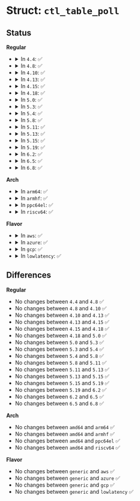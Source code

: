 # Struct: <code>ctl_table_poll</code>

## Status
<b>Regular</b>
<ul>
<li>
<details>
<summary>In <code>4.4</code>: ✅</summary>

```c
struct ctl_table_poll {
    atomic_t event;
    wait_queue_head_t wait;
};
```
</details>
</li>
<li>
<details>
<summary>In <code>4.8</code>: ✅</summary>

```c
struct ctl_table_poll {
    atomic_t event;
    wait_queue_head_t wait;
};
```
</details>
</li>
<li>
<details>
<summary>In <code>4.10</code>: ✅</summary>

```c
struct ctl_table_poll {
    atomic_t event;
    wait_queue_head_t wait;
};
```
</details>
</li>
<li>
<details>
<summary>In <code>4.13</code>: ✅</summary>

```c
struct ctl_table_poll {
    atomic_t event;
    wait_queue_head_t wait;
};
```
</details>
</li>
<li>
<details>
<summary>In <code>4.15</code>: ✅</summary>

```c
struct ctl_table_poll {
    atomic_t event;
    wait_queue_head_t wait;
};
```
</details>
</li>
<li>
<details>
<summary>In <code>4.18</code>: ✅</summary>

```c
struct ctl_table_poll {
    atomic_t event;
    wait_queue_head_t wait;
};
```
</details>
</li>
<li>
<details>
<summary>In <code>5.0</code>: ✅</summary>

```c
struct ctl_table_poll {
    atomic_t event;
    wait_queue_head_t wait;
};
```
</details>
</li>
<li>
<details>
<summary>In <code>5.3</code>: ✅</summary>

```c
struct ctl_table_poll {
    atomic_t event;
    wait_queue_head_t wait;
};
```
</details>
</li>
<li>
<details>
<summary>In <code>5.4</code>: ✅</summary>

```c
struct ctl_table_poll {
    atomic_t event;
    wait_queue_head_t wait;
};
```
</details>
</li>
<li>
<details>
<summary>In <code>5.8</code>: ✅</summary>

```c
struct ctl_table_poll {
    atomic_t event;
    wait_queue_head_t wait;
};
```
</details>
</li>
<li>
<details>
<summary>In <code>5.11</code>: ✅</summary>

```c
struct ctl_table_poll {
    atomic_t event;
    wait_queue_head_t wait;
};
```
</details>
</li>
<li>
<details>
<summary>In <code>5.13</code>: ✅</summary>

```c
struct ctl_table_poll {
    atomic_t event;
    wait_queue_head_t wait;
};
```
</details>
</li>
<li>
<details>
<summary>In <code>5.15</code>: ✅</summary>

```c
struct ctl_table_poll {
    atomic_t event;
    wait_queue_head_t wait;
};
```
</details>
</li>
<li>
<details>
<summary>In <code>5.19</code>: ✅</summary>

```c
struct ctl_table_poll {
    atomic_t event;
    wait_queue_head_t wait;
};
```
</details>
</li>
<li>
<details>
<summary>In <code>6.2</code>: ✅</summary>

```c
struct ctl_table_poll {
    atomic_t event;
    wait_queue_head_t wait;
};
```
</details>
</li>
<li>
<details>
<summary>In <code>6.5</code>: ✅</summary>

```c
struct ctl_table_poll {
    atomic_t event;
    wait_queue_head_t wait;
};
```
</details>
</li>
<li>
<details>
<summary>In <code>6.8</code>: ✅</summary>

```c
struct ctl_table_poll {
    atomic_t event;
    wait_queue_head_t wait;
};
```
</details>
</li>
</ul>
<b>Arch</b>
<ul>
<li>
<details>
<summary>In <code>arm64</code>: ✅</summary>

```c
struct ctl_table_poll {
    atomic_t event;
    wait_queue_head_t wait;
};
```
</details>
</li>
<li>
<details>
<summary>In <code>armhf</code>: ✅</summary>

```c
struct ctl_table_poll {
    atomic_t event;
    wait_queue_head_t wait;
};
```
</details>
</li>
<li>
<details>
<summary>In <code>ppc64el</code>: ✅</summary>

```c
struct ctl_table_poll {
    atomic_t event;
    wait_queue_head_t wait;
};
```
</details>
</li>
<li>
<details>
<summary>In <code>riscv64</code>: ✅</summary>

```c
struct ctl_table_poll {
    atomic_t event;
    wait_queue_head_t wait;
};
```
</details>
</li>
</ul>
<b>Flavor</b>
<ul>
<li>
<details>
<summary>In <code>aws</code>: ✅</summary>

```c
struct ctl_table_poll {
    atomic_t event;
    wait_queue_head_t wait;
};
```
</details>
</li>
<li>
<details>
<summary>In <code>azure</code>: ✅</summary>

```c
struct ctl_table_poll {
    atomic_t event;
    wait_queue_head_t wait;
};
```
</details>
</li>
<li>
<details>
<summary>In <code>gcp</code>: ✅</summary>

```c
struct ctl_table_poll {
    atomic_t event;
    wait_queue_head_t wait;
};
```
</details>
</li>
<li>
<details>
<summary>In <code>lowlatency</code>: ✅</summary>

```c
struct ctl_table_poll {
    atomic_t event;
    wait_queue_head_t wait;
};
```
</details>
</li>
</ul>

## Differences
<b>Regular</b>
<ul>
<li>
No changes between <code>4.4</code> and <code>4.8</code> ✅
</li>
<li>
No changes between <code>4.8</code> and <code>4.10</code> ✅
</li>
<li>
No changes between <code>4.10</code> and <code>4.13</code> ✅
</li>
<li>
No changes between <code>4.13</code> and <code>4.15</code> ✅
</li>
<li>
No changes between <code>4.15</code> and <code>4.18</code> ✅
</li>
<li>
No changes between <code>4.18</code> and <code>5.0</code> ✅
</li>
<li>
No changes between <code>5.0</code> and <code>5.3</code> ✅
</li>
<li>
No changes between <code>5.3</code> and <code>5.4</code> ✅
</li>
<li>
No changes between <code>5.4</code> and <code>5.8</code> ✅
</li>
<li>
No changes between <code>5.8</code> and <code>5.11</code> ✅
</li>
<li>
No changes between <code>5.11</code> and <code>5.13</code> ✅
</li>
<li>
No changes between <code>5.13</code> and <code>5.15</code> ✅
</li>
<li>
No changes between <code>5.15</code> and <code>5.19</code> ✅
</li>
<li>
No changes between <code>5.19</code> and <code>6.2</code> ✅
</li>
<li>
No changes between <code>6.2</code> and <code>6.5</code> ✅
</li>
<li>
No changes between <code>6.5</code> and <code>6.8</code> ✅
</li>
</ul>
<b>Arch</b>
<ul>
<li>
No changes between <code>amd64</code> and <code>arm64</code> ✅
</li>
<li>
No changes between <code>amd64</code> and <code>armhf</code> ✅
</li>
<li>
No changes between <code>amd64</code> and <code>ppc64el</code> ✅
</li>
<li>
No changes between <code>amd64</code> and <code>riscv64</code> ✅
</li>
</ul>
<b>Flavor</b>
<ul>
<li>
No changes between <code>generic</code> and <code>aws</code> ✅
</li>
<li>
No changes between <code>generic</code> and <code>azure</code> ✅
</li>
<li>
No changes between <code>generic</code> and <code>gcp</code> ✅
</li>
<li>
No changes between <code>generic</code> and <code>lowlatency</code> ✅
</li>
</ul>
